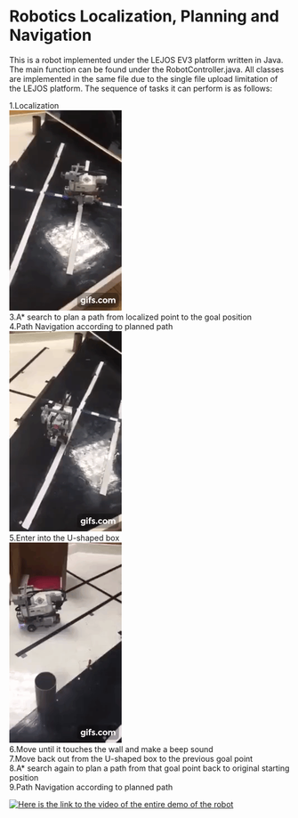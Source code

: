 # Robotics Localization, Planning and Navigation

This is a robot implemented under the LEJOS EV3 platform written in Java. The main function can be found under the RobotController.java. All classes are implemented in the same file due to the single file upload limitation of the LEJOS platform. The sequence of tasks it can perform is as follows:

1.Localization <br/> ![Farmers Market Finder Demo](bin/gif.gif) <br/>
3.A* search to plan a path from localized point to the goal position <br/>
4.Path Navigation according to planned path <br/> ![Farmers Market Finder Demo](bin/robot_navigation.gif) <br/>
5.Enter into the U-shaped box <br/> ![Farmers Market Finder Demo](bin/enter.gif) <br/>
6.Move until it touches the wall and make a beep sound<br/>
7.Move back out from the U-shaped box to the previous goal point<br/>
8.A* search again to plan a path from that goal point back to original starting position<br/>
9.Path Navigation according to planned path<br/>

<a href="https://www.youtube.com/watch?v=RvMfIgPz6fQ&feature=youtu.be" title="Link Title"><img src="{image-url}" alt="Here is the link to the video of the entire demo of the robot" /></a>

